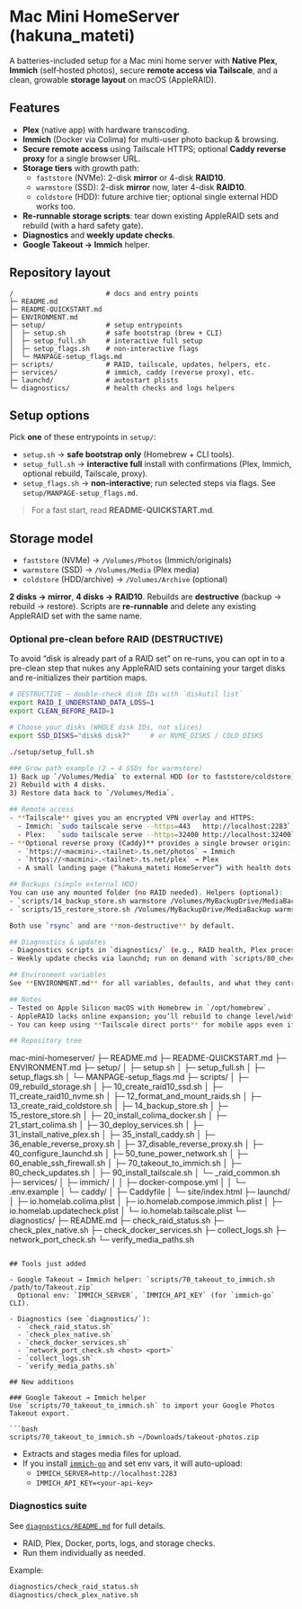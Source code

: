 # Mac Mini HomeServer (hakuna_mateti)

A batteries-included setup for a Mac mini home server with **Native Plex**, **Immich** (self‑hosted photos), secure **remote access via Tailscale**, and a clean, growable **storage layout** on macOS (AppleRAID).

## Features
- **Plex** (native app) with hardware transcoding.
- **Immich** (Docker via Colima) for multi-user photo backup & browsing.
- **Secure remote access** using Tailscale HTTPS; optional **Caddy reverse proxy** for a single browser URL.
- **Storage tiers** with growth path:
  - `faststore` (NVMe): 2-disk **mirror** or 4-disk **RAID10**.
  - `warmstore` (SSD): 2-disk **mirror** now, later 4-disk **RAID10**.
  - `coldstore` (HDD): future archive tier; optional single external HDD works too.
- **Re-runnable storage scripts**: tear down existing AppleRAID sets and rebuild (with a hard safety gate).
- **Diagnostics** and **weekly update checks**.
- **Google Takeout → Immich** helper.

## Repository layout
```
/                       # docs and entry points
├─ README.md
├─ README-QUICKSTART.md
├─ ENVIRONMENT.md
├─ setup/               # setup entrypoints
│  ├─ setup.sh          # safe bootstrap (brew + CLI)
│  ├─ setup_full.sh     # interactive full setup
│  ├─ setup_flags.sh    # non-interactive flags
│  └─ MANPAGE-setup_flags.md
├─ scripts/             # RAID, tailscale, updates, helpers, etc.
├─ services/            # immich, caddy (reverse proxy), etc.
├─ launchd/             # autostart plists
└─ diagnostics/         # health checks and logs helpers
```

## Setup options
Pick **one** of these entrypoints in `setup/`:

- `setup.sh` → **safe bootstrap only** (Homebrew + CLI tools).  
- `setup_full.sh` → **interactive full** install with confirmations (Plex, Immich, optional rebuild, Tailscale, proxy).  
- `setup_flags.sh` → **non-interactive**; run selected steps via flags. See `setup/MANPAGE-setup_flags.md`.

> For a fast start, read **README-QUICKSTART.md**.

## Storage model
- `faststore` (NVMe) → `/Volumes/Photos` (Immich/originals)
- `warmstore` (SSD) → `/Volumes/Media` (Plex media)
- `coldstore` (HDD/archive) → `/Volumes/Archive` (optional)

**2 disks → mirror**, **4 disks → RAID10**. Rebuilds are **destructive** (backup → rebuild → restore). Scripts are **re-runnable** and delete any existing AppleRAID set with the same name.

### Optional pre-clean before RAID (DESTRUCTIVE)

To avoid “disk is already part of a RAID set” on re-runs, you can opt in to a pre-clean step that
nukes any AppleRAID sets containing your target disks and re-initializes their partition maps.

```bash
# DESTRUCTIVE – double-check disk IDs with `diskutil list`
export RAID_I_UNDERSTAND_DATA_LOSS=1
export CLEAN_BEFORE_RAID=1

# Choose your disks (WHOLE disk IDs, not slices)
export SSD_DISKS="disk6 disk7"     # or NVME_DISKS / COLD_DISKS

./setup/setup_full.sh

### Grow path example (2 → 4 SSDs for warmstore)
1) Back up `/Volumes/Media` to external HDD (or to faststore/coldstore).  
2) Rebuild with 4 disks.  
3) Restore data back to `/Volumes/Media`.

## Remote access
- **Tailscale** gives you an encrypted VPN overlay and HTTPS:  
  - Immich: `sudo tailscale serve --https=443   http://localhost:2283`  
  - Plex:   `sudo tailscale serve --https=32400 http://localhost:32400`  
- **Optional reverse proxy (Caddy)** provides a single browser origin:  
  - `https://<macmini>.<tailnet>.ts.net/photos` → Immich  
  - `https://<macmini>.<tailnet>.ts.net/plex` → Plex  
  - A small landing page (“hakuna_mateti HomeServer”) with health dots is included.

## Backups (simple external HDD)
You can use any mounted folder (no RAID needed). Helpers (optional):
- `scripts/14_backup_store.sh warmstore /Volumes/MyBackupDrive/MediaBackup`
- `scripts/15_restore_store.sh /Volumes/MyBackupDrive/MediaBackup warmstore`

Both use `rsync` and are **non-destructive** by default.

## Diagnostics & updates
- Diagnostics scripts in `diagnostics/` (e.g., RAID health, Plex process, Docker services).
- Weekly update checks via launchd; run on demand with `scripts/80_check_updates.sh [--apply]`.

## Environment variables
See **ENVIRONMENT.md** for all variables, defaults, and what they control.

## Notes
- Tested on Apple Silicon macOS with Homebrew in `/opt/homebrew`.
- AppleRAID lacks online expansion; you’ll rebuild to change level/width → use the provided backup/restore flow.
- You can keep using **Tailscale direct ports** for mobile apps even if you enable the reverse proxy.

## Repository tree

```
mac-mini-homeserver/
├─ README.md
├─ README-QUICKSTART.md
├─ ENVIRONMENT.md
├─ setup/
│  ├─ setup.sh
│  ├─ setup_full.sh
│  ├─ setup_flags.sh
│  └─ MANPAGE-setup_flags.md
├─ scripts/
│  ├─ 09_rebuild_storage.sh
│  ├─ 10_create_raid10_ssd.sh
│  ├─ 11_create_raid10_nvme.sh
│  ├─ 12_format_and_mount_raids.sh
│  ├─ 13_create_raid_coldstore.sh
│  ├─ 14_backup_store.sh
│  ├─ 15_restore_store.sh
│  ├─ 20_install_colima_docker.sh
│  ├─ 21_start_colima.sh
│  ├─ 30_deploy_services.sh
│  ├─ 31_install_native_plex.sh
│  ├─ 35_install_caddy.sh
│  ├─ 36_enable_reverse_proxy.sh
│  ├─ 37_disable_reverse_proxy.sh
│  ├─ 40_configure_launchd.sh
│  ├─ 50_tune_power_network.sh
│  ├─ 60_enable_ssh_firewall.sh
│  ├─ 70_takeout_to_immich.sh
│  ├─ 80_check_updates.sh
│  ├─ 90_install_tailscale.sh
│  └─ _raid_common.sh
├─ services/
│  ├─ immich/
│  │  ├─ docker-compose.yml
│  │  └─ .env.example
│  └─ caddy/
│     ├─ Caddyfile
│     └─ site/index.html
├─ launchd/
│  ├─ io.homelab.colima.plist
│  ├─ io.homelab.compose.immich.plist
│  ├─ io.homelab.updatecheck.plist
│  └─ io.homelab.tailscale.plist
└─ diagnostics/
   ├─ README.md
   ├─ check_raid_status.sh
   ├─ check_plex_native.sh
   ├─ check_docker_services.sh
   ├─ collect_logs.sh
   ├─ network_port_check.sh
   └─ verify_media_paths.sh
```

## Tools just added

- Google Takeout → Immich helper: `scripts/70_takeout_to_immich.sh /path/to/Takeout.zip`  
  Optional env: `IMMICH_SERVER`, `IMMICH_API_KEY` (for `immich-go` CLI).

- Diagnostics (see `diagnostics/`):
  - `check_raid_status.sh`
  - `check_plex_native.sh`
  - `check_docker_services.sh`
  - `network_port_check.sh <host> <port>`
  - `collect_logs.sh`
  - `verify_media_paths.sh`

## New additions

### Google Takeout → Immich helper
Use `scripts/70_takeout_to_immich.sh` to import your Google Photos Takeout export.

```bash
scripts/70_takeout_to_immich.sh ~/Downloads/takeout-photos.zip
```

- Extracts and stages media files for upload.  
- If you install [`immich-go`](https://github.com/immich-app/immich-go) and set env vars, it will auto-upload:
  - `IMMICH_SERVER=http://localhost:2283`
  - `IMMICH_API_KEY=<your-api-key>`

### Diagnostics suite
See [`diagnostics/README.md`](diagnostics/README.md) for full details.

- RAID, Plex, Docker, ports, logs, and storage checks.  
- Run them individually as needed.

Example:
```bash
diagnostics/check_raid_status.sh
diagnostics/check_plex_native.sh
```


